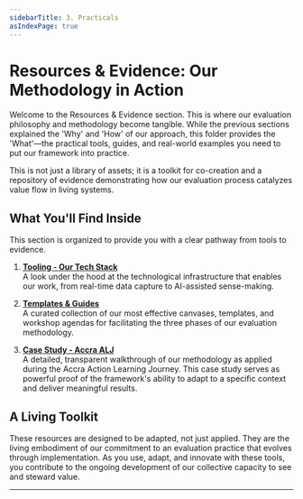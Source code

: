 ```yaml
---
sidebarTitle: 3. Practicals
asIndexPage: true
---
```

# **Resources & Evidence: Our Methodology in Action**

Welcome to the Resources & Evidence section. This is where our evaluation philosophy and methodology become tangible. While the previous sections explained the 'Why' and 'How' of our approach, this folder provides the 'What'—the practical tools, guides, and real-world examples you need to put our framework into practice.

This is not just a library of assets; it is a toolkit for co-creation and a repository of evidence demonstrating how our evaluation process catalyzes value flow in living systems.

## **What You'll Find Inside**

This section is organized to provide you with a clear pathway from tools to evidence.

1. **[Tooling - Our Tech Stack](https://www.perplexity.ai/search/a.%20Tooling%20-%20Our%20Tech%20Stack.md)**  
    A look under the hood at the technological infrastructure that enables our work, from real-time data capture to AI-assisted sense-making.
    
2. **[Templates & Guides](https://www.perplexity.ai/search/b.%20Templates%20&%20Guides.md)**  
    A curated collection of our most effective canvases, templates, and workshop agendas for facilitating the three phases of our evaluation methodology.
    
3. **[Case Study - Accra ALJ](https://www.perplexity.ai/search/c.%20Case%20Study%20-%20Accra%20ALJ.md)**  
    A detailed, transparent walkthrough of our methodology as applied during the Accra Action Learning Journey. This case study serves as powerful proof of the framework's ability to adapt to a specific context and deliver meaningful results.
    

## **A Living Toolkit**

These resources are designed to be adapted, not just applied. They are the living embodiment of our commitment to an evaluation practice that evolves through implementation. As you use, adapt, and innovate with these tools, you contribute to the ongoing development of our collective capacity to see and steward value.

---
